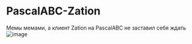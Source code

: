 # PascalABC-Zation
Мемы мемами, а клиент Zation на PascalABC не заставил себя ждать
![image](https://user-images.githubusercontent.com/40952805/216441023-2fa22bd9-562a-4cfe-9109-273245113fc5.png)
